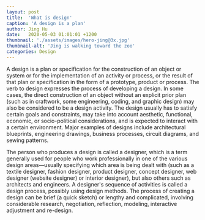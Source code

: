 ```yaml
---
layout: post
title:  'What is design'
caption: 'A design is a plan'
author: Jing Hu
date:   2020-05-03 01:01:01 +1200
thumbnail: './assets/images/hero-jing@3x.jpg'
thumbnail-alt: 'Jing is walking toward the zoo'
categories: Design
---
```


A design is a plan or specification for the construction of an object or system or for the implementation of an activity or process, or the result of that plan or specification in the form of a prototype, product or process. The verb to design expresses the process of developing a design. In some cases, the direct construction of an object without an explicit prior plan (such as in craftwork, some engineering, coding, and graphic design) may also be considered to be a design activity. The design usually has to satisfy certain goals and constraints, may take into account aesthetic, functional, economic, or socio-political considerations, and is expected to interact with a certain environment. Major examples of designs include architectural blueprints, engineering drawings, business processes, circuit diagrams, and sewing patterns.

The person who produces a design is called a designer, which is a term generally used for people who work professionally in one of the various design areas—usually specifying which area is being dealt with (such as a textile designer, fashion designer, product designer, concept designer, web designer (website designer) or interior designer), but also others such as architects and engineers. A designer's sequence of activities is called a design process, possibly using design methods. The process of creating a design can be brief (a quick sketch) or lengthy and complicated, involving considerable research, negotiation, reflection, modeling, interactive adjustment and re-design.